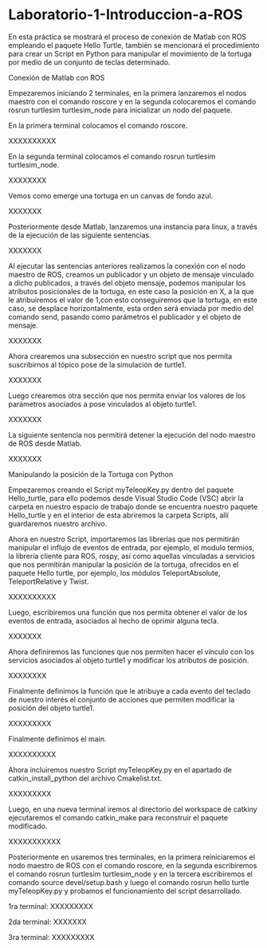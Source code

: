# Laboratorio-1-Introduccion-a-ROS
En esta práctica se mostrará el proceso de conexión de Matlab con ROS empleando el paquete Hello Turtle, también se mencionará el procedimiento para crear un Script en Python para manipular el movimiento de la tortuga por medio de un conjunto de teclas determinado.

Conexión de Matlab con ROS

Empezaremos iniciando 2 terminales, en la primera lanzaremos el nodos maestro con el comando roscore y en la segunda colocaremos el comando rosrun turtlesim turtlesim_node para inicializar un nodo del paquete.

En la primera terminal colocamos el comando roscore.

XXXXXXXXXX

En la segunda terminal colocamos el comando rosrun turtlesim turtlesim_node.

XXXXXXXX

Vemos como emerge una tortuga en un canvas de fondo azul.

XXXXXXX

Posteriormente desde Matlab, lanzaremos una instancia para linux, a través de la ejecución de las siguiente sentencias.

XXXXXXX


Al ejecutar las sentencias anteriores realizamos la conexión con el nodo maestro de ROS, creamos un publicador y un objeto de mensaje vinculado a dicho publicados, a través del objeto mensaje, podemos manipular los atributos posicionales de la tortuga, en este caso la posición en X, a la que le atribuiremos el valor de 1,con esto conseguiremos que la tortuga, en este caso, se desplace horizontalmente, esta orden será enviada por medio del comando send, pasando como parámetros el publicador y el objeto de mensaje.

XXXXXXX

Ahora crearemos una subsección en nuestro script que nos permita suscribirnos al tópico pose de la simulación de turtle1.

XXXXXXX

Luego crearemos otra sección que nos permita enviar los valores de los parámetros asociados a pose vinculados al objeto turtle1.

XXXXXXX

La siguiente sentencia nos permitirá detener la ejecución del nodo maestro de ROS desde Matlab.

XXXXXXX

Manipulando la posición de la Tortuga con Python

Empezaremos creando el Script myTeleopKey.py dentro del paquete Hello_turtle, para ello podemos desde Visual Studio Code (VSC) abrir la carpeta en nuestro espacio de trabajo donde se encuentra nuestro paquete Hello_turtle y en el interior de esta abriremos la carpeta Scripts, allí guardaremos nuestro archivo.

Ahora en nuestro Script, importaremos las librerías que nos permitirán manipular el influjo de eventos de entrada, por ejemplo, el modulo termios, la librería cliente para ROS, rospy, así como aquellas vinculadas a servicios que nos permitirán manipular la posición de la tortuga, ofrecidos en el paquete Hello turtle, por ejemplo, los módulos TeleportAbsolute, TeleportRelative y Twist.

 XXXXXXXXXX
 
 Luego, escribiremos una función que nos permita obtener el valor de los eventos de entrada, asociados al hecho de oprimir alguna tecla.
 
 XXXXXXX
 
 Ahora definiremos las funciones que nos permiten hacer el vínculo con los servicios asociados al objeto turtle1 y modificar los atributos de posición.
 
 XXXXXXXX
 
 Finalmente definimos la función que le atribuye a cada evento del teclado de nuestro interés el conjunto de acciones que permiten modificar la posición del objeto turtle1.
 
 XXXXXXXXX
 
 Finalmente definimos el main.
 
 XXXXXXXXXX
 
 Ahora incluiremos nuestro Script myTeleopKey.py en el apartado de catkin_install_python del archivo Cmakelist.txt.
 
 XXXXXXXXX
 
 Luego, en una nueva terminal iremos al directorio del workspace de catkiny ejecutaremos el comando catkin_make para reconstruir el paquete modificado.

 XXXXXXXXXXX
 
 Posteriormente en usaremos tres terminales, en la primera reiniciaremos el nodo maestro de ROS con el comando roscore, en la segunda escribiremos el comando rosrun turtlesim turtlesim_node y en la tercera escribiremos el comando source devel/setup.bash y luego el comando rosrun hello turtle myTeleopKey.py y probamos el funcionamiento del script desarrollado.
 
 1ra terminal:
 XXXXXXXXX
 
 2da terminal:
 XXXXXXX
 
 3ra terminal:
 XXXXXXXXX
 
 

